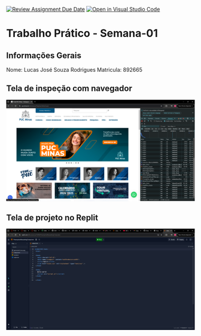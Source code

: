 [![Review Assignment Due Date](https://classroom.github.com/assets/deadline-readme-button-22041afd0340ce965d47ae6ef1cefeee28c7c493a6346c4f15d667ab976d596c.svg)](https://classroom.github.com/a/Ue6hVgM5)
[![Open in Visual Studio Code](https://classroom.github.com/assets/open-in-vscode-2e0aaae1b6195c2367325f4f02e2d04e9abb55f0b24a779b69b11b9e10269abc.svg)](https://classroom.github.com/online_ide?assignment_repo_id=18224620&assignment_repo_type=AssignmentRepo)
# Trabalho Prático - Semana-01

## Informações Gerais
Nome: Lucas José Souza Rodrigues
Matricula: 892665

## Tela de inspeção com navegador
![alt text](<imagem 1.png>)

## Tela de projeto no Replit
![alt text](<imagem 2.png>)
